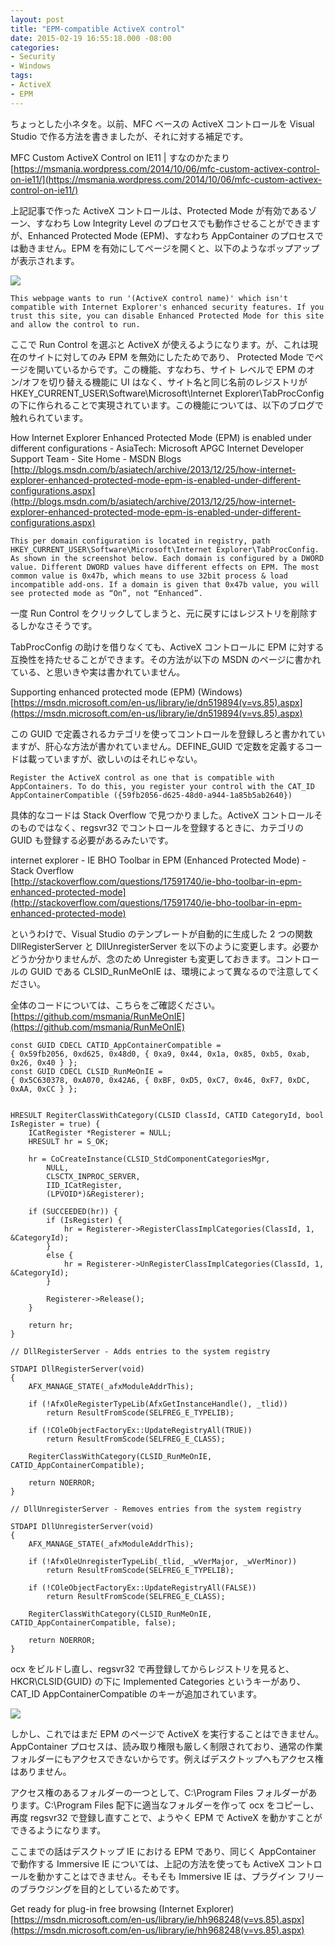 ```yaml
---
layout: post
title: "EPM-compatible ActiveX control"
date: 2015-02-19 16:55:18.000 -08:00
categories:
- Security
- Windows
tags:
- ActiveX
- EPM
---
```


ちょっとした小ネタを。以前、MFC ベースの ActiveX コントロールを Visual Studio で作る方法を書きましたが、それに対する補足です。

 
MFC Custom ActiveX Control on IE11 | すなのかたまり <br />
[https://msmania.wordpress.com/2014/10/06/mfc-custom-activex-control-on-ie11/](https://msmania.wordpress.com/2014/10/06/mfc-custom-activex-control-on-ie11/)

 
上記記事で作った ActiveX コントロールは、Protected Mode が有効であるゾーン、すなわち Low Integrity Level のプロセスでも動作させることができますが、Enhanced Protected Mode (EPM)、すなわち AppContainer のプロセスでは動きません。EPM を有効にしてページを開くと、以下のようなポップアップが表示されます。

 
![]({{site.assets_url}}2015-02-19-image.png)

 
```
This webpage wants to run '(ActiveX control name)' which isn't compatible with Internet Explorer's enhanced security features. If you trust this site, you can disable Enhanced Protected Mode for this site and allow the control to run.
```
 
ここで Run Control を選ぶと ActiveX が使えるようになります。が、これは現在のサイトに対してのみ EPM を無効にしたためであり、 Protected Mode でページを開いているからです。この機能、すなわち、サイト レベルで EPM のオン/オフを切り替える機能に UI はなく、サイト名と同じ名前のレジストリが HKEY_CURRENT_USER\Software\Microsoft\Internet Explorer\TabProcConfig の下に作られることで実現されています。この機能については、以下のブログで触れられています。

 
How Internet Explorer Enhanced Protected Mode (EPM) is enabled under different configurations - AsiaTech: Microsoft APGC Internet Developer Support Team - Site Home - MSDN Blogs <br />
[http://blogs.msdn.com/b/asiatech/archive/2013/12/25/how-internet-explorer-enhanced-protected-mode-epm-is-enabled-under-different-configurations.aspx](http://blogs.msdn.com/b/asiatech/archive/2013/12/25/how-internet-explorer-enhanced-protected-mode-epm-is-enabled-under-different-configurations.aspx)

 
```
This per domain configuration is located in registry, path HKEY_CURRENT_USER\Software\Microsoft\Internet Explorer\TabProcConfig. As shown in the screenshot below. Each domain is configured by a DWORD value. Different DWORD values have different effects on EPM. The most common value is 0x47b, which means to use 32bit process & load incompatible add-ons. If a domain is given that 0x47b value, you will see protected mode as “On”, not “Enhanced”.
```
 
一度 Run Control をクリックしてしまうと、元に戻すにはレジストリを削除するしかなさそうです。

 
TabProcConfig の助けを借りなくても、ActiveX コントロールに EPM に対する互換性を持たせることができます。その方法が以下の MSDN のページに書かれている、と思いきや実は書かれていません。

 
Supporting enhanced protected mode (EPM) (Windows) <br />
[https://msdn.microsoft.com/en-us/library/ie/dn519894(v=vs.85).aspx](https://msdn.microsoft.com/en-us/library/ie/dn519894(v=vs.85).aspx)

 
この GUID で定義されるカテゴリを使ってコントロールを登録しろと書かれていますが、肝心な方法が書かれていません。DEFINE_GUID で定数を定義するコードは載っていますが、欲しいのはそれじゃない。

 
```
Register the ActiveX control as one that is compatible with AppContainers. To do this, you register your control with the CAT_ID AppContainerCompatible ({59fb2056-d625-48d0-a944-1a85b5ab2640})
```
 
具体的なコードは Stack Overflow で見つかりました。ActiveX コントロールそのものではなく、regsvr32 でコントロールを登録するときに、カテゴリの GUID も登録する必要があるみたいです。

 
internet explorer - IE BHO Toolbar in EPM (Enhanced Protected Mode) - Stack Overflow <br />
[http://stackoverflow.com/questions/17591740/ie-bho-toolbar-in-epm-enhanced-protected-mode](http://stackoverflow.com/questions/17591740/ie-bho-toolbar-in-epm-enhanced-protected-mode)

 
というわけで、Visual Studio のテンプレートが自動的に生成した 2 つの関数 DllRegisterServer と DllUnregisterServer を以下のように変更します。必要かどうか分かりませんが、念のため Unregister も変更しておきます。コントロールの GUID である CLSID_RunMeOnIE は、環境によって異なるので注意してください。

 
全体のコードについては、こちらをご確認ください。 <br />
[https://github.com/msmania/RunMeOnIE](https://github.com/msmania/RunMeOnIE)

 
```
const GUID CDECL CATID_AppContainerCompatible = 
{ 0x59fb2056, 0xd625, 0x48d0, { 0xa9, 0x44, 0x1a, 0x85, 0xb5, 0xab, 0x26, 0x40 } }; 
const GUID CDECL CLSID_RunMeOnIE = 
{ 0x5C630378, 0xA070, 0x42A6, { 0xBF, 0xD5, 0xC7, 0x46, 0xF7, 0xDC, 0xAA, 0xCC } }; 


HRESULT RegiterClassWithCategory(CLSID ClassId, CATID CategoryId, bool IsRegister = true) { 
    ICatRegister *Registerer = NULL; 
    HRESULT hr = S_OK;

    hr = CoCreateInstance(CLSID_StdComponentCategoriesMgr, 
        NULL, 
        CLSCTX_INPROC_SERVER, 
        IID_ICatRegister, 
        (LPVOID*)&Registerer);

    if (SUCCEEDED(hr)) { 
        if (IsRegister) { 
            hr = Registerer->RegisterClassImplCategories(ClassId, 1, &CategoryId); 
        } 
        else { 
            hr = Registerer->UnRegisterClassImplCategories(ClassId, 1, &CategoryId); 
        }

        Registerer->Release(); 
    }

    return hr; 
}

// DllRegisterServer - Adds entries to the system registry

STDAPI DllRegisterServer(void) 
{ 
    AFX_MANAGE_STATE(_afxModuleAddrThis);

    if (!AfxOleRegisterTypeLib(AfxGetInstanceHandle(), _tlid)) 
        return ResultFromScode(SELFREG_E_TYPELIB);

    if (!COleObjectFactoryEx::UpdateRegistryAll(TRUE)) 
        return ResultFromScode(SELFREG_E_CLASS);

    RegiterClassWithCategory(CLSID_RunMeOnIE, CATID_AppContainerCompatible);

    return NOERROR; 
}

// DllUnregisterServer - Removes entries from the system registry

STDAPI DllUnregisterServer(void) 
{ 
    AFX_MANAGE_STATE(_afxModuleAddrThis);

    if (!AfxOleUnregisterTypeLib(_tlid, _wVerMajor, _wVerMinor)) 
        return ResultFromScode(SELFREG_E_TYPELIB);

    if (!COleObjectFactoryEx::UpdateRegistryAll(FALSE)) 
        return ResultFromScode(SELFREG_E_CLASS);

    RegiterClassWithCategory(CLSID_RunMeOnIE, CATID_AppContainerCompatible, false);

    return NOERROR; 
} 
```
 
ocx をビルドし直し、regsvr32 で再登録してからレジストリを見ると、HKCR\CLSID\{GUID} の下に Implemented Categories というキーがあり、CAT_ID AppContainerCompatible のキーが追加されています。

 
![]({{site.assets_url}}2015-02-19-image1.png)

 
しかし、これではまだ EPM のページで ActiveX を実行することはできません。AppContainer プロセスは、読み取り権限も厳しく制限されており、通常の作業フォルダーにもアクセスできないからです。例えばデスクトップへもアクセス権はありません。

 
アクセス権のあるフォルダーの一つとして、C:\Program Files フォルダーがあります。C:\Program Files 配下に適当なフォルダーを作って ocx をコピーし、再度 regsvr32 で登録し直すことで、ようやく EPM で ActiveX を動かすことができるようになります。

 
ここまでの話はデスクトップ IE における EPM であり、同じく AppContainer で動作する Immersive IE については、上記の方法を使っても ActiveX コントロールを動かすことはできません。そもそも Immersive IE は、プラグイン フリーのブラウジングを目的としているためです。

 
Get ready for plug-in free browsing (Internet Explorer) <br />
[https://msdn.microsoft.com/en-us/library/ie/hh968248(v=vs.85).aspx](https://msdn.microsoft.com/en-us/library/ie/hh968248(v=vs.85).aspx)

